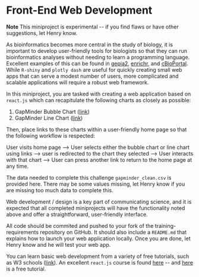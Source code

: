 # Front-End Web Development

**Note** This miniproject is experimental -- if you find flaws or have other suggestions, let Henry know.

As bioinformatics becomes more central in the study of biology, it is important to develop user-friendly tools for biologists so that they can run bioinformatics analyses without needing to learn a programming language. Excellent examples of this can be found in [gepia2](http://gepia2.cancer-pku.cn/#index), [enrichr](https://maayanlab.cloud/Enrichr/), and [cBioPortal](https://www.cbioportal.org/). While `R-shiny` and `plotly dash` are useful for quickly creating small web apps that can serve a modest number of users, more complicated and scalable applications will require a robust web framework.

In this miniproject, you are tasked with creating a web application based on `react.js` which can recapitulate the following charts as closely as possible:

1. GapMinder Bubble Chart ([link](https://www.gapminder.org/tools/#$chart-type=bubbles))
2. GapMinder Line Chart ([link](https://tools-v1.gapminder.org/tools/#$ui$dialogs$moreoptions$opened:true;;;&chart-type=linechart&url=v1)) 

Then, place links to these charts within a user-friendly home page so that the following workflow is respected:

User visits home page --> User selects either the bubble chart or line chart using links --> user is redirected to the chart they selected --> User interacts with that chart --> User can press another link to return to the home page at any time.

The data needed to complete this challenge `gapminder_clean.csv` is provided here. There may be some values missing, let Henry know if you are missing too much data to complete this.

Web development / design is a key part of communicating science, and it is expected that all completed miniprojects will have the functionality noted above and offer a straightforward, user-friendly interface.

All code should be commited and pushed to your fork of the training-requirements repository on GitHub. It should also include a `README.md` that explains how to launch your web application locally. Once you are done, let Henry know and he will test your web app.

You can learn basic web development from a variety of free tutorials, such as W3 schools ([link](https://www.w3schools.com/)). An excellent `react.js` course is found [here](https://www.udemy.com/course/react-the-complete-guide-incl-redux/learn/lecture/8268490?start=15#overview) -- and [here](https://reactjs.org/tutorial/tutorial.html) is a free tutorial.

